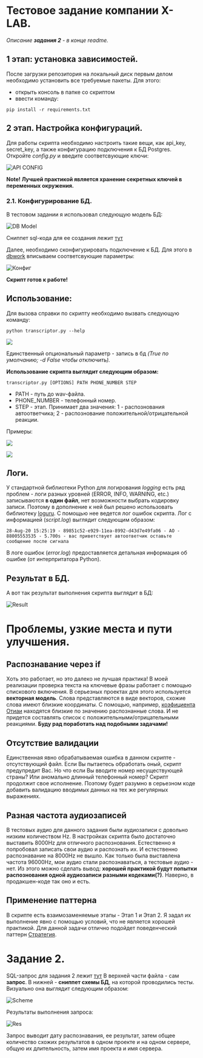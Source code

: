 
# Тестовое задание компании X-LAB. 

*Описание **задания 2** - в конце readme.*

## 1 этап: установка зависимостей.
После загрузки репозитория на локальный диск первым делом необходимо установить все требуемые пакеты. Для этого: 
* открыть консоль в папке со скриптом
* ввести команду: 

```
pip install -r requirements.txt
```
## 2 этап.  Настройка конфигураций. 
Для работы скрипта необходимо настроить такие вещи, как api_key, secret_key, а также конфигурацию подключения к БД Postgres. 
Откройте *config.py* и введите соответсвующие ключи: 

![API CONFIG](https://raw.githubusercontent.com/Malomalsky/Patterns/master/locallibrary/code.png)

**Note! Лучшей практикой является хранение секретных ключей в переменных окружения.**

### 2.1. Конфигурирование БД. 
В тестовом задании я использовал следующую модель БД: 

![DB Model](https://raw.githubusercontent.com/Malomalsky/Patterns/master/locallibrary/db.PNG)

Сниппет sql-кода для ее создания лежит [тут](https://github.com/Malomalsky/wav_transcripter/blob/master/sql/create_table.sql)

Далее, необходимо сконфигурировать подключение к БД. Для этого в [dbwork](https://github.com/Malomalsky/wav_transcripter/blob/master/dbwork.py) вписываем соответсвующие параметры: 

![Конфиг](https://raw.githubusercontent.com/Malomalsky/Patterns/master/locallibrary/code1.png)

**Скрипт готов к работе!**

## Использование: 
Для вызова справки по скрипту необходимо вызвать следующую команду: 
```
python transcriptor.py --help
```

![](https://raw.githubusercontent.com/Malomalsky/Patterns/master/locallibrary/cli.PNG)

Единственный опциональный параметр - запись в бд *(True по умолчанию; -d False чтобы отключить).* 

**Использование скрипта выглядит следующим образом:** 
```
transcriptor.py [OPTIONS] PATH PHONE_NUMBER STEP
```
* PATH - путь до wav-файла. 
* PHONE_NUMBER - телефонный номер. 
* STEP - этап. Принимает два значения: 1 - распознования автоответчика; 2 - распознование положительной/отрицательной реакции. 

Примеры: 

![](https://raw.githubusercontent.com/Malomalsky/Patterns/master/locallibrary/%D0%BF%D1%80%D0%B8%D0%BC%D0%B5%D1%801.PNG)

![](https://raw.githubusercontent.com/Malomalsky/Patterns/master/locallibrary/%D0%BF%D1%80%D0%B8%D0%BC%D0%B5%D1%802.PNG)

## Логи. 
У стандартной библиотеки Python для логирования *logging* есть ряд проблем - логи разных уровней (ERROR, INFO, WARNING, etc.) записываются **в один файл**, нет возможности выбрать кодировку записи. Поэтому в дополнение к ней был решено использовать библиотеку [loguru](https://github.com/Delgan/loguru). С помощью нее ведется лог ошибок скрипта. 
Лог с информацией (*script.log*) выглядит следующим образом: 
```
28-Aug-20 15:25:19 - 89851c52-e929-11ea-8992-d43d7e49fa06 - АО - 88005553535 - 5.700s - вас приветствует автоответчик оставьте сообщение после сигнала
```
В логе ошибок (*error.log*) предоставляется детальная информация об ошибке (от интерпритатора Python). 

## Результат в БД. 
А вот так результат выполнения скрипта выглядит в БД: 

![Result](https://raw.githubusercontent.com/Malomalsky/Patterns/master/locallibrary/dbb.PNG)


# Проблемы, узкие места и пути улучшения. 
## Распознавание через if
Хоть это работает, но это далеко не лучшая практика! В моей реализации проверка текста на ключевые фразы работает с помощью спискового включения. В серьезных проектах для этого используется **векторная модель**. Слова представляются в виде векторов, схожие слова имеют близкие координаты. С помощью, например, [коэфициента Отиаи](https://ru.wikipedia.org/wiki/%D0%9A%D0%BE%D1%8D%D1%84%D1%84%D0%B8%D1%86%D0%B8%D0%B5%D0%BD%D1%82_%D0%9E%D1%82%D0%B8%D0%B0%D0%B8) находятся близкие по значению распознанные слова. И не придется составлять список с положительными/отрицательными реакциями.
**Буду рад поработать над подобными задачами!**

## Отсутствие валидации
Единственная явно обрабатываемая ошибка в данном скрипте - отсутствующий файл. Если Вы пытаетесь обработать оный, скрипт предупредит Вас. 
Но что если Вы вводите номер несуществующей страны? Или аномально длинный телефонный номер? Скрипт продолжит свое исполнение. Поэтому будет разумно в серьезном коде добавить валидацию вводимых данных на тех же регулярных выражениях. 

## Разная частота аудиозаписей
В тестовых аудио для данного задания были аудиозаписи с довольно низким количеством Hz. В настройках скрипта было достаточно выставить 8000Hz для отличного распознования. Естественно я попробовал записать свои аудио и распознать их. И естественно распознавание на 8000Hz не вышло. Как только была выставлена частота 96000Hz, мои аудио стали распознаваться, а тестовые аудио - нет. Из этого можно сделать вывод: 
**хорошей практикой будут попытки распознования одной аудиозаписи разными кодеками(?)**. Наверно, в продакшен-коде так оно и есть. 

## Применение паттерна
В скрипте есть взаимозаменяемые этапы - Этап 1 и Этап 2. Я задал их выполнение явно с помощью условий, что не является хорошей практикой. Для данной задачи отлично подойдет поведенческий паттерн [Стратегия](https://refactoring.guru/ru/design-patterns/strategy). 

# Задание 2. 
SQL-запрос для задания 2 лежит [тут](https://github.com/Malomalsky/wav_transcripter/blob/master/sql/zadanie2.sql)
В верхней части файла - сам **запрос**. В нижней - **сниппет схемы БД**, на которой проводились тесты. Визуально она выглядит следующим образом: 

![Scheme](https://raw.githubusercontent.com/Malomalsky/Patterns/master/locallibrary/dbbb.PNG)

Результаты выполнения запроса: 

![Res](https://raw.githubusercontent.com/Malomalsky/Patterns/master/locallibrary/photo_2020-08-28_22-14-27.jpg)

Запрос выводит дату распознавания, ее результат, затем общее количество схожих результатов в одном проекте и на одном сервере, общую их длительность, затем имя проекта и имя сервера. 



